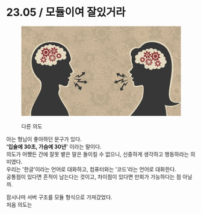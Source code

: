 # 23.05 / 모듈이여 잘있거라

<figure><img src="../.gitbook/assets/image (1).png" alt=""><figcaption><p>다른 의도</p></figcaption></figure>

&#x20;아는 형님이 좋아하던 문구가 있다.\
**'입술에 30초, 가슴에 30년'** 이라는 말이다.\
의도가 어쨌든 간에 잘못 뱉은 말은 돌이킬 수 없으니, 신중하게 생각하고 행동하라는 의미였다.\
우리는 '한글'이라는 언어로 대화하고, 컴퓨터와는 '코드'라는 언어로 대화한다.\
공통점이 있다면 흔적이 남는다는 것이고, 차이점이 있다면 만회가 가능하다는 점 아닐까.

&#x20;잠시나마 서버 구조를 모듈 형식으로 가져갔었다.\
처음 의도는
